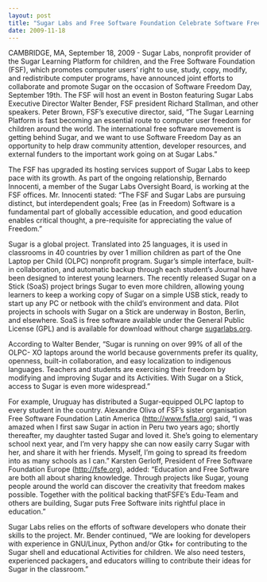 ```yaml
---
layout: post
title: "Sugar Labs and Free Software Foundation Celebrate Software Freedom Day, Announce Joint Efforts to Promote the Sugar Learning Platform for Children Worldwide"
date: 2009-11-18
---
```



CAMBRIDGE, MA, September 18, 2009 - Sugar Labs, nonprofit provider of the
Sugar Learning Platform for children, and the Free Software Foundation (FSF),
which promotes computer users’ right to use, study, copy, modify, and
redistribute computer programs, have announced joint efforts to collaborate
and promote Sugar on the occasion of Software Freedom Day, September 19th. The
FSF will host an event in Boston featuring Sugar Labs Executive Director
Walter Bender, FSF president Richard Stallman, and other speakers. Peter
Brown, FSF’s executive director, said, “The Sugar Learning Platform is fast
becoming an essential route to computer user freedom for children around the
world. The international free software movement is getting behind Sugar, and
we want to use Software Freedom Day as an opportunity to help draw community
attention, developer resources, and external funders to the important work
going on at Sugar Labs.”

The FSF has upgraded its hosting services support of Sugar Labs to keep pace
with its growth. As part of the ongoing relationship, Bernardo Innocenti, a
member of the Sugar Labs Oversight Board, is working at the FSF offices. Mr.
Innocenti stated: “The FSF and Sugar Labs are pursuing distinct, but
interdependent goals; Free (as in Freedom) Software is a fundamental part of
globally accessible education, and good education enables critical thought, a
pre-requisite for appreciating the value of Freedom.”

Sugar is a global project. Translated into 25 languages, it is used in
classrooms in 40 countries by over 1 million children as part of the One
Laptop per Child (OLPC) nonprofit program. Sugar’s simple interface, built-in
collaboration, and automatic backup through each student’s Journal have been
designed to interest young learners. The recently released Sugar on a Stick
(SoaS) project brings Sugar to even more children, allowing young learners to
keep a working copy of Sugar on a simple USB stick, ready to start up any PC
or netbook with the child’s environment and data. Pilot projects in schools
with Sugar on a Stick are underway in Boston, Berlin, and elsewhere. SoaS is
free software available under the General Public License (GPL) and is
available for download without charge
[sugarlabs.org](http://www.sugarlabs.org).

According to Walter Bender, “Sugar is running on over 99% of all of the OLPC-
XO laptops around the world because governments prefer its quality, openness,
built-in collaboration, and easy localization to indigenous languages.
Teachers and students are exercising their freedom by modifying and improving
Sugar and its Activities. With Sugar on a Stick, access to Sugar is even more
widespread.”

For example, Uruguay has distributed a Sugar-equipped OLPC laptop to every
student in the country. Alexandre Oliva of FSF’s sister organisation Free
Software Foundation Latin America (<http://www.fsfla.org>) said, “I was amazed
when I first saw Sugar in action in Peru two years ago; shortly thereafter, my
daughter tasted Sugar and loved it. She’s going to elementary school next
year, and I’m very happy she can now easily carry Sugar with her, and share it
with her friends. Myself, I’m going to spread its freedom into as many schools
as I can.” Karsten Gerloff, President of Free Software Foundation Europe
(<http://fsfe.org>), added: “Education and Free Software are both all about
sharing knowledge. Through projects like Sugar, young people around the world
can discover the creativity that freedom makes possible. Together with the
political backing thatFSFE’s Edu-Team and others are building, Sugar puts Free
Software inits rightful place in education.”

Sugar Labs relies on the efforts of software developers who donate their
skills to the project. Mr. Bender continued, “We are looking for developers
with experience in GNU/Linux, Python and/or Gtk+ for contributing to the Sugar
shell and educational Activities for children. We also need testers,
experienced packagers, and educators willing to contribute their ideas for
Sugar in the classroom.”


